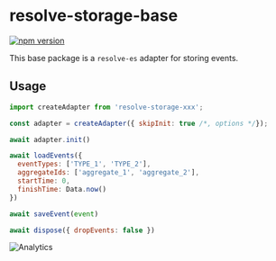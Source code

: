 # **resolve-storage-base**
[![npm version](https://badge.fury.io/js/resolve-storage-base.svg)](https://badge.fury.io/js/resolve-storage-base)

This base package is a `resolve-es` adapter for storing events.

## Usage

```js
import createAdapter from 'resolve-storage-xxx';

const adapter = createAdapter({ skipInit: true /*, options */});

await adapter.init()

await loadEvents({ 
  eventTypes: ['TYPE_1', 'TYPE_2'],
  aggregateIds: ['aggregate_1', 'aggregate_2'],
  startTime: 0,
  finishTime: Data.now()
})

await saveEvent(event)

await dispose({ dropEvents: false })
```

![Analytics](https://ga-beacon.appspot.com/UA-118635726-1/packages-resolve-storage-base-readme?pixel)

